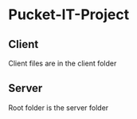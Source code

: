 # Pucket-IT-Project

## Client

Client files are in the client folder

## Server

Root folder is the server folder
